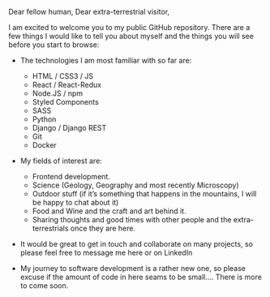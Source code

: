 Dear fellow human,
Dear extra-terrestrial visitor,

I am excited to welcome you to my public GitHub repository.
There are a few things I would like to tell you about myself and the things you will see before you start to browse:
-	The technologies I am most familiar with so far are:

    -	HTML / CSS3 / JS
    -	React / React-Redux
    -	Node.JS / npm
    -	Styled Components
    -	SASS 
    -	Python
    -	Django / Django REST
    -	Git
    -	Docker

-	My fields of interest are:
	- Frontend  development.
    - Science (Geology, Geography and most recently Microscopy)
    -	Outdoor stuff (if it’s something that happens in the mountains, I will be happy to chat about it)
    -	Food and Wine and the craft and art behind it.
    - Sharing thoughts and good times with other people and the extra-terrestrials once they are here.

-	It would be great to get in touch and collaborate on many projects, so please feel free to message me here or on LinkedIn

-	My journey to software development is a rather new one, so please excuse if the amount of code in here seams to be small…. There is more to come soon.

